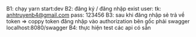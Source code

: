 B1: chạy yarn start:dev
B2: đăng ký / đăng nhập
exist user: tk: anhtruyenb4@gmail.com pass: 123456
B3: sau khi đăng nhập sẻ trả về token => coppy token đăng nhập vào authorization bên gốc phải swagger localhost:8080/swagger
B4: thực hiện test các api có sẵn
